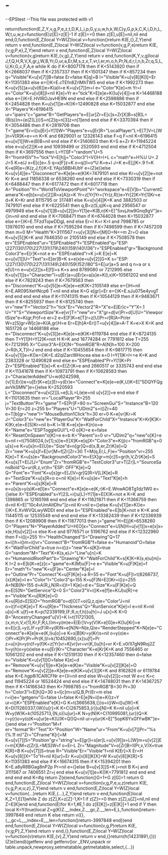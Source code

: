 # -
--EPStest
--This file was protected with v1

return(function(E,Z,Y,v,g,P,e,z,t,D,K,L,i,p,G,y,u,w,h,k,W,C)y,G,p,k,C,K,i,D,h,L,W,t,u,w,z=function(E)z[E]=z[E]-1 if z[E]==0 then z[E],u[E]=nil,nil end end,0,function(E,Z)local Y=W(Z)local v=function()return K(E,{},Z,Y)end return v end,function(E,Z)local Y=W(Z)local v=function(v,g,P,e)return K(E,{v;g;P,e},Z,Y)end return v end,function(E,Z)local Y=W(Z)local v=function(v,g)return K(E,{v,g},Z,Y)end return v end,function(K,Y,v,g)local J,f,Q,H,R,V,X,gr,j,W,B,Yr,O,ur,a,Er,M,s,z,x,T,vr,l,er,m,o,h,Pr,N,d,r,I,n,b,Zr,q,S,L,U,Kr,G,c,F,A,e while K do if K<8007178 then if K<5143920 then if K<2668037 then if K<2357337 then if K<1501347 then if K<857234 then q="Visible"K=u[v[7]]B=false Er=false K[q]=B I="Visible"K=u[v[8]]K[I]=Er K=11351383 else e={}K=E.cTEfn8ZrlMhTW5 end else if K<1992273 then K=u[v[5]]a=u[v[6]]e=K(a)I=e K=u[v[7]]m=I e="Color"K[e]=m Yr=I e="Color"K=u[v[8]]I=nil K[e]=Yr e="tick"K=E[e]e=K()u[v[4]]=e K=14468188 else e={}K=E.HVIROJsvHE9N end end else if K<2598886 then if K<2454828 then K=u[v[1]]e=K()K=12490828 else K=15032877 end else X="Players"K=6196415 ur="ipairs"c="game"B="GetPlayers"e=E[ur]Zr=E[c]s=Zr[X]B=s[B]L={B(s)}n={e(Z(L))}S=n[2]q=n[3]z=n[1]end end else if K<3370394 then if K<3054486 then if K<2819708 then T="game"Er=i()u[Er]=Y[1]W="Players"e=u[Er]R="LocalPlayer"L=E[T]V=L[W]n=V[R]K=e==n K=K and 6829001 or 12326143 else F=q F=nil K=6196415 e=u[v[1]]W=e(B)B=nil end else if K<3140603 then K=S e=Zr K=11945224 else e=u[v[2]]K=e and 10939499 or 2520593 end end else if K<4712504 then if K<3697556 then L=Y[1]F="random"U=5 R="fromHSV"h="tick"V=E[h]j="Color3"I=V()H=I+L c="math"e=H%U U=.2 J=5 K=e/J x=E[c]e=.5 q=x[F]z=K o=q()I=o*U K=e+I J=K e=E[j]K=.9 f=K K=e[R]e={K(z,J,f)}K=E.YAjs5BBI4UbY e={Z(e)}else K=u[v[4]]e="Disconnect"e=K[e]e=e(K)K=7479101 end else Kr=u[v[2]]e=not Kr K=e and 11856338 or 6538260 end end end else if K<7330319 then if K<6488447 then if K<6177472 then if K<6017718 then A="Position"Yr="WorldToViewportPoint"V="workspace"e=E[V]b="CurrentCamera"K=e[b]x=u[v[2]]R=x[A]z=K Yr=z[Yr]Yr={Yr(z,R)}e=Yr[2]K=Yr[1]Kr=e d=K K=Kr and 8115795 or 317481 else K=u[v[4]]K=K and 3882503 or 7479101 end else if K<6225541 then q,B=z(S,q)K=q and 2956547 or 4979949 else K=u[v[1]]B=u[v[2]]n=Y[1]e=K(B,n)K=E["5xvjJtw9Gnq9gV"]e={}n=nil end end else if K<7068471 then if K<6744028 then K=15032877 else e={}K=E.TFzdTojwDDgL end else Er=I K=r K=I and 7998785 or 13976010 end end else if K<7595294 then if K<7498599 then if K<7457209 then m=0 M="Health"K=3111567 r=u[v[3]]N=r[M]O=N<=m Zr=O else K=u[v[5]]K=K and 7646350 or 2105149 end else if K<7508578 then er="ESPEnabled"ur="ESPEnabled"f="ESPEnabled"q="ESP: \227\130\170\227\131\179\240\159\140\136"r="ESPEnabled"gr="BackgroundColor3"e=E[r]K=not e e="ESPEnabled"r=K j=K E[e]=K e=u[v[1]]U="Text"x=E[er]B=K s=e(x)e=u[v[2]]G=K s="ESP: \227\130\170\227\131\149\240\159\152\180"S=E[ur]a=S and q n=a or s e[U]=n e=u[v[2]]s=E[f]I=s K=s and 8789080 or 7212995 else K=u[v[1]]s="Character"l=u[Er]a=u[Er]x=a[s]e=K(l,x)K=10561202 end end else if K<7829243 then if K<7679563 then e="Disconnect"K=u[v[5]]e=K[e]e=e(K)K=2105149 else e={}H=nil K=E.AR095XeHNcp6 T=nil end else K=G e[gr]=Er e={}K=E.sJu075e4yvgT end end end end else if K<11741315 then if K<10544129 then if K<9483671 then if K<8255937 then if K<8125740 then vr="new"F="Vector2"h="tick"Er="Vector2"R="X"e=E[Er]c="Y"X=.1 U="Y"S="ViewportSize"K=e[vr]T="new"vr="X"gr=d[vr]Pr=d[U]U="ViewportSize"e=K(gr,Pr)f=e er=2 e=E[F]K=e[T]r=z[U]Pr=r[R]A=Pr/er W=z[S]gr=W[c]e=K(A,gr)H=e Er=E[h]A=Er()T=u[v[4]]e=A-T K=e>X K=K and 1651726 or 14468188 else e="Disconnect"K=u[v[3]]e=K[e]e=e(K)K=6119784 end else if K<8724135 then T=Y[1]H=Y[2]K=not H K=K and 16774284 or 7791812 else T=255 K=7212995 X="Color3"A=E[X]N="fromRGB"R=A[N]h=100 X=200 J=R(h,X,T)I=J end end else if K<10455654 then if K<9817715 then K=u[v[1]]e=K()e={}K=E.d2qlZarcWHocea else e=0 I=Y[1]K=I<=e K=K and 2383328 or 12490828 end else e="ESPEnabled"Pr=Y[1]K=Pr Zr="ESPEnabled"E[e]=K e=E[Zr]K=e and 2660517 or 3335743 end end else if K<11341678 then if K<10973791 then if K<10628583 then z="CharacterAdded"U=w(6242598,{v[1];Er})e=u[Er]K=e[z]Er=y(Er)e="Connect"e=K[e]e=e(K,U)K=E["5DQYFQgavVkSMN"]e={}else K=2520593 L="Disconnect"e=u[v[2]]L=e[L]L=L(e)e=nil u[v[2]]=e end else if K<11013635 then vr="LocalPlayer"R=255 j="TextButton"Pr="game"T=E[Pr]F=80 n="ScreenGui"S="Instance"B=120 V=30 Er=20 z=255 b="Players"U="UDim2"s=i()Zr=40 e=T[b]gr="new"I="MouseButton1Click"h=30 er=0 K=e[vr]Kr=K J="Color3"x="new"e="PlayerGui"K="WaitForChild"X="Instance"K=Kr[K]K=K(Kr,e)e=E[S]Kr=nil b=K l=18 K=e[x]e=K(n)o=e K="Name"e="ESPToggleGUI"L=0 o[K]=e e=false K="ResetOnSpawn"o[K]=e e=b K="Parent"x=0 vr="UDim2"q="new"o[K]=e b=nil r=t(7508024,{v[1];s})e=E[X]K=e[q]X="Color3"e=K(j)c="fromRGB"q=0 u[s]=e K=u[s]n=E[U]e="Size"d=n[gr]Q=d(x,B,er,Zr)K[e]=Q Zr="new"K=u[s]f=E[vr]M=f[Zr]Zr=30 T=M(q,Er,L,F)e="Position"vr=255 K[e]=T K=u[s]e="BackgroundColor3"m=E[X]gr=m[c]S=gr(h,V,Zr)K[e]=S K=u[s]T=E[J]J="Enum"Zr="fromRGB"e="TextColor3"ur=T[Zr]L="SourceSansBold"Q=ur(R,z,vr)h="ESP: OFF"K[e]=Q Q="Font"e="Font"K=u[s]gr=E[J]V=gr[Q]R=V[L]K[e]=R e="TextSize"K=u[s]R=o o=nil K[e]=l K=u[s]e="Text"K[e]=h e="Parent"K=u[s]K[e]=R e=u[s]s=y(s)K=e[I]e="Connect"e=K[e]e=e(K,r)K=E.WnwAO8Tg1dz1W0 e={}else X="ESPEnabled"s=Y[2]L=i()u[L]=Y[1]e=E[X]K=not e K=K and 1398865 or 12165198 end end else if K<11621871 then if K<11366759 then d=nil K=E["10c4vUmAItDhv"]z=nil Kr=nil e={}else K=u[v[1]]e=K()e={}K=E.XvWVQLwyWDDI end else b="ESPEnabled"e=E[b]K=not e K=K and 11445115 or 12535549 end end end else if K<13382439 then if K<12336939 then if K<12089908 then if K<11877013 then j="game"H=E[j]K=6538260 O="Players"N="PlayerAdded"U=H[O]x="Connect"e=U[N]H=u[v[1]]x=e[x]x=x(e,H)u[v[2]]=x else K=e and 9776571 or 5196762 end else if K<12322960 then F=i()j=255 Yr="HealthChanged"S="Drawing"Q=17 x=i()h=i()m=i()vr="Connect"B="fromRGB"f=false e="Humanoid"O=false K="WaitForChild"a=true n=i()z="new"K=s[K]l=true G="random"M="Text"K=K(s,e)J="Line"u[n]=K e="HumanoidRootPart"b="Drawing"K="WaitForChild"K=s[K]K=K(s,e)u[m]=K I=2 e=E[b]K=e[z]c="game"e=K(M)u[F]=e e="Visible"K=u[F]K[e]=f Er="math"f="new"K=u[F]e="Center"K[e]=l e="Outline"Pr="Connect"K=u[F]K[e]=a R=55 e="Font"K=u[F]l=t(8266737,{x})K[e]=I e="Color"I="Color3"q=155 K=u[F]N=E[I]Kr=i()z=255 A=N[B]N=155 d=A(R,j,N)R=i()I=1 K[e]=d e="Size"K=u[F]K[e]=Q e=E[S]N="GetService"Q=0 S="Color3"V=i()K=e[f]e=K(J)u[R]=e e="Visible"K=u[R]K[e]=O K=u[R]d=E[S]O="fromRGB"o=d[O]T=o(Q,z,q)e="Color"J=nil o=i()f=i()K[e]=T K=u[R]e="Thickness"Q="RunService"K[e]=I e=nil K=nil u[o]=K u[f]=e K=p(12339199,{F;R,o;f,h})u[h]=J u[x]=K K=0 B="AncestryChanged"u[V]=K I=t(11721305,{x,m;n,V,v[1],Kr,F;R;L})m=y(m)e=E[Er]V=y(V)K=e[G]e=K()u[Kr]=e e=E[c]L=y(L)F=y(F)R=y(R)N=e[N]N=N(e,Q)e="RenderStepped"K=N[e]e="Connect"e=K[e]e=e(K,I)u[o]=e K=s[B]Kr=y(Kr)s=nil o=y(o)e={}Pr=K[Pr]Pr=Pr(K,l)l=k(10452690,{x})u[f]=Pr z=u[n]n=y(n)f=y(f)K=z[Yr]vr=K[vr]vr=vr(K,l)u[h]=vr K=E.v0i1I7gN9Roj2Z h=y(h)x=y(x)else e=u[Er]Kr="Character"K=e[Kr]K=K and 7556465 or 10561202 end end else if K<12519130 then if K<12357460 then d=false e="Visible"K=u[v[1]]O=false K[e]=d e="Remove"K=u[v[1]]e=K[e]e=e(K)e="Visible"K=u[v[2]]K[e]=O e="Remove"K=u[v[2]]e=K[e]e=e(K)K=u[v[3]]K=K and 8162826 or 6119784 else K=E.hgp8i1CARCFNr e={}I=nil end else W=u[v[2]]c=not W e=c K=c and 11945224 or 16524424 end end else if K<14748031 then if K<14367257 then if K<14166343 then K=7998785 c="fromRGB"B=30 Pr=30 h="Color3"l=E[h]Q=30 s=l[c]m=s(Q,B,Pr)Er=m else r=i()e="getgenv"G=false U=false K=E[e]N=i()e=K()z=Y ur=i()K="ESPEnabled"e[K]=G K=t(3665638,{})o=i()W=i()u[W]=K K=D(11260337,{W})u[r]=K K=C(2675853,{r})u[N]=K K=nil u[o]=K W=y(W)K=k(10525713,{N,o})u[ur]=K N=y(N)K=C(10995081,{ur})Q=K r=y(r)o=y(o)K=u[ur]e=K(U)K=Q()Q=nil ur=y(ur)K=E["5opK6YxGfYwBK"]e={}end else r="Position"M=f er="format"R="Text"X="Position"W="Name"ur="From"K=u[v[7]]Pr="%s (%.1f m)"Zr="CFrame"K[r]=M K=u[v[7]]S="Position"gr="string"s=E[gr]I=s[er]L=u[v[9]]x=L[W]m=u[v[2]]Er=m[X]M=z[Zr]L=M[S]W=f o=Er-L Zr="Magnitude"V=o[Zr]B=I(Pr,x,V)X=true K[R]=B K=u[v[7]]S=true R="Visible"Er="Visible"f=nil K[Er]=X Er=H K=u[v[8]]X="To"H=nil K[ur]=Er K=u[v[8]]K[X]=W K=u[v[8]]K[R]=S K=11351383 end else if K<16674315 then if K<15394201 then K=E.a8yR8BGag8nP2p Pr=nil e={}else B=u[v[3]]S=K j=not B K=j and 3111567 or 7406551 Zr=j end else K=u[v[1]]e=K()K=7791812 end end end end end end K=#g return Z(e)end,function()G=1+G z[G]=1 return G end,function(E,Z)local Y=W(Z)local v=function(v,g,P,e,u,z)return K(E,{v,g,P;e;u;z},Z,Y)end return v end,function(E,Z)local Y=W(Z)local v=function(...)return K(E,{...},Z,Y)end return v end,function(E)local K,Z=1,E[1]while Z do z[Z],K=z[Z]-1,K+1 if z[Z]==0 then z[Z],u[Z]=nil,nil end Z=E[K]end end,function(E)for K=1,#E,1 do z[E[K]]=z[E[K]]+1 end if Y then local K=Y(true)local Z=g(K)Z.__index,Z.__gc,Z.__len=E,L,function()return-3997848 end return K else return v({},{__gc=L,__index=E,__len=function()return-3997848 end})end end,function(E,Z)local Y=W(Z)local v=function(v,g,P)return K(E,{v;g;P},Z,Y)end return v end,{},function(E,Z)local Y=W(Z)local v=function(v)return K(E,{v},Z,Y)end return v end,{}return(h(14231891,{}))(Z(e))end)(getfenv and getfenv()or _ENV,unpack or table.unpack,newproxy,setmetatable,getmetatable,select,{...})